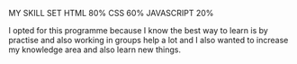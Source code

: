 MY SKILL SET
HTML 80%
CSS 60%
JAVASCRIPT 20%

I opted for this programme because I know the best way to learn is by practise and also working in groups help a lot and I also wanted to increase my knowledge area and also learn new things.
